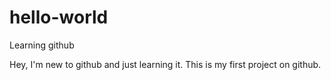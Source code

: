 # hello-world
Learning github


Hey, I'm new to github and just learning it. This is my first project on github.
